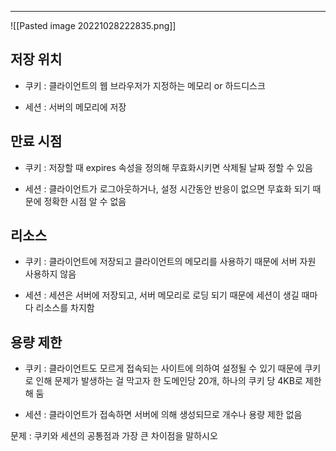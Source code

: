 
- - -

![[Pasted image 20221028222835.png]]


## 저장 위치

-   쿠키 : 클라이언트의 웹 브라우저가 지정하는 메모리 or 하드디스크
    
-   세션 : 서버의 메모리에 저장
    

  

## 만료 시점

-   쿠키 : 저장할 때 expires 속성을 정의해 무효화시키면 삭제될 날짜 정할 수 있음
    
-   세션 : 클라이언트가 로그아웃하거나, 설정 시간동안 반응이 없으면 무효화 되기 때문에 정확한 시점 알 수 없음
    

  

## 리소스

-   쿠키 : 클라이언트에 저장되고 클라이언트의 메모리를 사용하기 때문에 서버 자원 사용하지 않음
    
-   세션 : 세션은 서버에 저장되고, 서버 메모리로 로딩 되기 때문에 세션이 생길 때마다 리소스를 차지함
    

  

## 용량 제한

-   쿠키 : 클라이언트도 모르게 접속되는 사이트에 의하여 설정될 수 있기 때문에 쿠키로 인해 문제가 발생하는 걸 막고자 한 도메인당 20개, 하나의 쿠키 당 4KB로 제한해 둠
    
-   세션 : 클라이언트가 접속하면 서버에 의해 생성되므로 개수나 용량 제한 없음


문제 : 쿠키와 세션의 공통점과 가장 큰 차이점을 말하시오